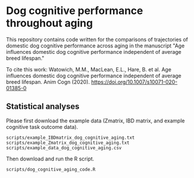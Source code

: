 # Dog cognitive performance throughout aging

This repository contains code written for the comparisons of trajectories of domestic dog cognitive performance across aging in the manuscript "Age influences domestic dog cognitive performance independent of average breed lifespan." 

To cite this work:
Watowich, M.M., MacLean, E.L., Hare, B. et al. Age influences domestic dog cognitive performance independent of average breed lifespan. Anim Cogn (2020). https://doi.org/10.1007/s10071-020-01385-0

## Statistical analyses
Please first download the example data (Zmatrix, IBD matrix, and example cognitive task outcome data). 
```{r}
scripts/example_IBDmatrix_dog_cognitive_aging.txt
scripts/example_Zmatrix_dog_cognitive_aging.txt
scripts/example_data_dog_cognitive_aging.csv
```

Then download and run the R script. 
```{r}
scripts/dog_cognitive_aging_code.R
```
